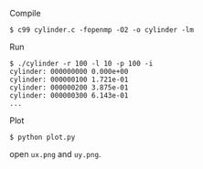 Compile

```
$ c99 cylinder.c -fopenmp -O2 -o cylinder -lm
```

Run

```
$ ./cylinder -r 100 -l 10 -p 100 -i
cylinder: 000000000 0.000e+00
cylinder: 000000100 1.721e-01
cylinder: 000000200 3.875e-01
cylinder: 000000300 6.143e-01
...
```

Plot

```
$ python plot.py
```

open `ux.png` and `uy.png`.
